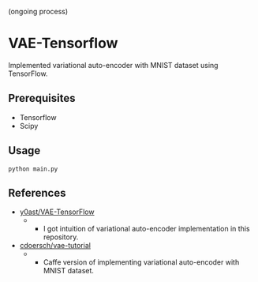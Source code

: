 (ongoing process)

# VAE-Tensorflow
Implemented variational auto-encoder with MNIST dataset using TensorFlow.

## Prerequisites
  * Tensorflow
  * Scipy

## Usage
`python main.py`

## References
* [y0ast/VAE-TensorFlow](https://github.com/y0ast/VAE-TensorFlow)
  * - I got intuition of variational auto-encoder implementation in this repository.
* [cdoersch/vae-tutorial](https://github.com/cdoersch/vae-tutorial)
  * - Caffe version of implementing variational auto-encoder with MNIST dataset.
